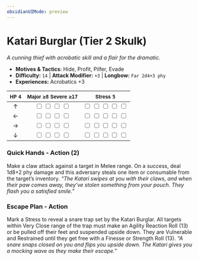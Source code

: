 ```yaml
---
obsidianUIMode: preview
---
```

# Katari Burglar (Tier 2 Skulk)

*A cunning thief with acrobatic skill and a flair for the dramatic.*

- **Motives & Tactics**: Hide, Profit, Pilfer, Evade
- **Difficulty:** `14` | **Attack Modifier:** `+3` | **Longbow:** `Far 2d4+3 phy`
- **Experiences:** Acrobatics +3

| <small>HP</small> `4` | <small>Major</small> `≥8` <small>Severe</small> `≥17` | <small>Stress</small> `5` |
|:-:|:-:|:-:|
| ↑ |  <input type="checkbox" unchecked id="507e8cf5"> <input type="checkbox" unchecked id="e2cf2e73"> <input type="checkbox" unchecked id="477c9590"> <input type="checkbox" unchecked id="401ec5e5"> |  <input type="checkbox" unchecked id="2bd67f1f"> <input type="checkbox" unchecked id="868f42eb"> <input type="checkbox" unchecked id="bc877b8a"> <input type="checkbox" unchecked id="c9a428c7"> <input type="checkbox" unchecked id="0a6d1191"> |
| ← |  <input type="checkbox" unchecked id="93ae7fdd"> <input type="checkbox" unchecked id="5323ac0c"> <input type="checkbox" unchecked id="359eeb3c"> <input type="checkbox" unchecked id="46fd41e6"> |  <input type="checkbox" unchecked id="1c361d69"> <input type="checkbox" unchecked id="03d5039f"> <input type="checkbox" unchecked id="1d2dc6a2"> <input type="checkbox" unchecked id="e0633be7"> <input type="checkbox" unchecked id="17772c37"> |
| → |  <input type="checkbox" unchecked id="eec9e2ad"> <input type="checkbox" unchecked id="89b711e3"> <input type="checkbox" unchecked id="c893cd43"> <input type="checkbox" unchecked id="1344cf8d"> |  <input type="checkbox" unchecked id="f47a6eda"> <input type="checkbox" unchecked id="ea87e1fa"> <input type="checkbox" unchecked id="c320808b"> <input type="checkbox" unchecked id="5e492079"> <input type="checkbox" unchecked id="d45e71d8"> |
| ↓ |  <input type="checkbox" unchecked id="534a3a59"> <input type="checkbox" unchecked id="fb0ed6ee"> <input type="checkbox" unchecked id="ba1489e4"> <input type="checkbox" unchecked id="42f1ded0"> |  <input type="checkbox" unchecked id="aefb682b"> <input type="checkbox" unchecked id="88cae313"> <input type="checkbox" unchecked id="f4fe352d"> <input type="checkbox" unchecked id="ce1a0b51"> <input type="checkbox" unchecked id="e2f3afd5"> |

### Quick Hands - Action (2)

Make a claw attack against a target in Melee range. On a success, deal 1d8+2 phy damage and this adversary steals one item or consumable from the target’s inventory. *“The Katari swipes at you with their claws, and when their paw comes away, they’ve stolen something from your pouch. They flash you a satisfied smile.”*

### Escape Plan - Action

Mark a Stress to reveal a snare trap set by the Katari Burglar. All targets within Very Close range of the trap must make an Agility Reaction Roll (13) or be pulled off their feet and suspended upside down. They are Vulnerable and Restrained until they get free with a Finesse or Strength Roll (13). *“A snare snaps closed on you and flips you upside down. The Katari gives you a mocking wave as they make their escape.”*